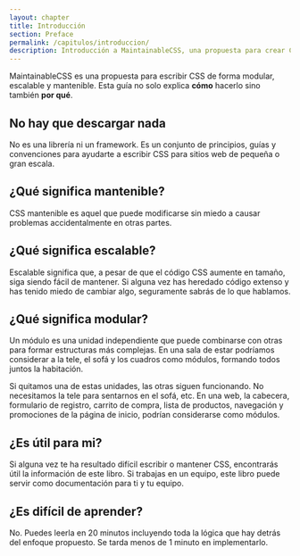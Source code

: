 ```yaml
---
layout: chapter
title: Introducción
section: Preface
permalink: /capitulos/introduccion/
description: Introducción a MaintainableCSS, una propuesta para crear CSS modular, escalable y mantenible.
---
```


MaintainableCSS es una propuesta para escribir CSS de forma modular, escalable y mantenible. Esta guía no solo explica **cómo** hacerlo sino también **por qué**.

## No hay que descargar nada

No es una librería ni un framework. Es un conjunto de principios, guías y convenciones para ayudarte a escribir CSS para sitios web de pequeña o gran escala.

## ¿Qué significa mantenible?

CSS mantenible es aquel que puede modificarse sin miedo a causar problemas accidentalmente en otras partes.

## ¿Qué significa escalable?

Escalable significa que, a pesar de que el código CSS aumente en tamaño, siga siendo fácil de mantener. Si alguna vez has heredado código extenso y has tenido miedo de cambiar algo, seguramente sabrás de lo que hablamos.

## ¿Qué significa modular?

Un módulo es una unidad independiente que puede combinarse con otras para formar estructuras más complejas. En una sala de estar podríamos considerar a la tele, el sofá y los cuadros como módulos, formando todos juntos la habitación.

Si quitamos una de estas unidades, las otras siguen funcionando. No necesitamos la tele para sentarnos en el sofá, etc. En una web, la cabecera, formulario de registro, carrito de compra, lista de productos, navegación y promociones de la página de inicio, podrían considerarse como módulos.

## ¿Es útil para mi?

Si alguna vez te ha resultado difícil escribir o mantener CSS, encontrarás útil la información de este libro. Si trabajas en un equipo, este libro puede servir como documentación para ti y tu equipo.

## ¿Es difícil de aprender?

No. Puedes leerla en 20 minutos incluyendo toda la lógica que hay detrás del enfoque propuesto. Se tarda menos de 1 minuto en implementarlo.
